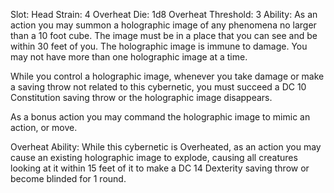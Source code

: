 Slot: Head
Strain: 4
Overheat Die: 1d8
Overheat Threshold: 3
Ability: As an action you may summon a holographic image of any phenomena no larger than a 10 foot cube. The image must be in a place that you can see and be within 30 feet of you. The holographic image is immune to damage. You may not have more than one holographic image at a time.

While you control a holographic image, whenever you take damage or make a saving throw not related to this cybernetic, you must succeed a DC 10 Constitution saving throw or the holographic image disappears. 

As a bonus action you may command the holographic image to mimic an action, or move. 

Overheat Ability: While this cybernetic is Overheated, as an action you may cause an existing holographic image to explode, causing all creatures looking at it within 15 feet of it to make a DC 14 Dexterity saving throw or become blinded for 1 round. 